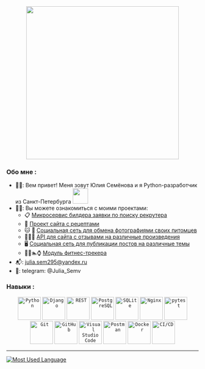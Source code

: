 <div id="header" align="center">
  <img src="https://media.giphy.com/media/hpXdHPfFI5wTABdDx9/giphy.gif" width="400"/>
</div>

### Обо мне :

- 🙋‍♀️: Вем привет! Меня зовут Юлия Семёнова и я Python-разработчик из Санкт-Петербурга <img src="https://media.giphy.com/media/WUlplcMpOCEmTGBtBW/giphy.gif" width="40">
- 👩‍💻: Вы можете ознакомиться с моими проектами:
  * 📋 [Микросервис билдера заявки по поиску рекрутера](https://github.com/HRSpaceX/backend)
  * 🍝 [Проект сайта с рецептами](https://github.com/JuliSem/foodgram-project-react)
  * 🐱 🐾 [Социальная сеть для обмена фотографиями своих питомцев](https://github.com/JuliSem/kittygram_final)
  * 🎥📖🎵 [API для сайта с отзывами на различные произведения](https://github.com/JuliSem/api_yamdb)
  * 🖥️ [Социальная сеть для публикации постов на различные темы](https://github.com/JuliSem/yatube_project_final)
  * 🏃‍♀️🏊⌚ [Модуль фитнес-трекера](https://github.com/JuliSem/fitness_tracker)
- 📬: julia.sem295@yandex.ru
- 📧: telegram: @Julia_Semv

### Навыки :

<div align="center">
	<code><img width="60" src="https://user-images.githubusercontent.com/25181517/183423507-c056a6f9-1ba8-4312-a350-19bcbc5a8697.png" alt="Python" title="Python"/></code>
	<code><img width="60" src="https://github.com/marwin1991/profile-technology-icons/assets/62091613/9bf5650b-e534-4eae-8a26-8379d076f3b4" alt="Django" title="Django"/></code>
	<code><img width="60" src="https://user-images.githubusercontent.com/25181517/192107858-fe19f043-c502-4009-8c47-476fc89718ad.png" alt="REST" title="REST"/></code>
	<code><img width="60" src="https://user-images.githubusercontent.com/25181517/117208740-bfb78400-adf5-11eb-97bb-09072b6bedfc.png" alt="PostgreSQL" title="PostgreSQL"/></code>
	<code><img width="60" src="https://github.com/marwin1991/profile-technology-icons/assets/136815194/82df4543-236b-4e45-9604-5434e3faab17" alt="SQLite" title="SQLite"/></code>
	<code><img width="60" src="https://user-images.githubusercontent.com/25181517/183345125-9a7cd2e6-6ad6-436f-8490-44c903bef84c.png" alt="Nginx" title="Nginx"/></code>
	<code><img width="60" src="https://user-images.githubusercontent.com/25181517/184117132-9e89a93b-65fb-47c3-91e7-7d0f99e7c066.png" alt="pytest" title="pytest"/></code>
	<code><img width="60" src="https://user-images.githubusercontent.com/25181517/192108372-f71d70ac-7ae6-4c0d-8395-51d8870c2ef0.png" alt="Git" title="Git"/></code>
	<code><img width="60" src="https://user-images.githubusercontent.com/25181517/192108374-8da61ba1-99ec-41d7-80b8-fb2f7c0a4948.png" alt="GitHub" title="GitHub"/></code>
	<code><img width="60" src="https://user-images.githubusercontent.com/25181517/192108891-d86b6220-e232-423a-bf5f-90903e6887c3.png" alt="Visual Studio Code" title="Visual Studio Code"/></code>
	<code><img width="60" src="https://user-images.githubusercontent.com/25181517/192109061-e138ca71-337c-4019-8d42-4792fdaa7128.png" alt="Postman" title="Postman"/></code>
	<code><img width="60" src="https://user-images.githubusercontent.com/25181517/117207330-263ba280-adf4-11eb-9b97-0ac5b40bc3be.png" alt="Docker" title="Docker"/></code>
	<code><img width="60" src="https://user-images.githubusercontent.com/25181517/183868728-b2e11072-00a5-47e2-8a4e-4ebbb2b8c554.png" alt="CI/CD" title="CI/CD"/></code>
</div>

---

[![Most Used Language](https://github-readme-stats.vercel.app/api/top-langs/?username=julisem&layout=compact)](https://github.com/anuraghazra/github-readme-stats)
